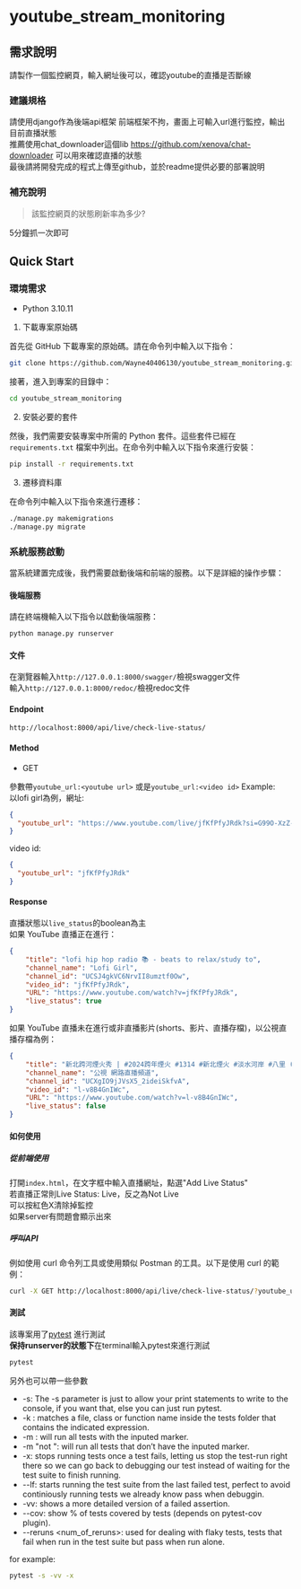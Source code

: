 # youtube_stream_monitoring
## 需求說明
請製作一個監控網頁，輸入網址後可以，確認youtube的直播是否斷線  
### 建議規格
請使用django作為後端api框架 前端框架不拘，畫面上可輸入url進行監控，輸出目前直播狀態  
推薦使用chat_downloader這個lib https://github.com/xenova/chat-downloader 可以用來確認直播的狀態  
最後請將開發完成的程式上傳至github，並於readme提供必要的部署說明

### 補充說明
>該監控網頁的狀態刷新率為多少?

5分鐘抓一次即可

## Quick Start  
### 環境需求
- Python 3.10.11  
1. 下載專案原始碼

首先從 GitHub 下載專案的原始碼。請在命令列中輸入以下指令：

```bash
git clone https://github.com/Wayne40406130/youtube_stream_monitoring.git
```

接著，進入到專案的目錄中：

```bash
cd youtube_stream_monitoring
```

2. 安裝必要的套件

然後，我們需要安裝專案中所需的 Python 套件。這些套件已經在 `requirements.txt` 檔案中列出。在命令列中輸入以下指令來進行安裝：

```bash
pip install -r requirements.txt
```

3. 遷移資料庫

在命令列中輸入以下指令來進行遷移：

```bash
./manage.py makemigrations
./manage.py migrate
```

### 系統服務啟動

當系統建置完成後，我們需要啟動後端和前端的服務。以下是詳細的操作步驟：

#### 後端服務
請在終端機輸入以下指令以啟動後端服務：
```bash
python manage.py runserver
```

#### 文件  
在瀏覽器輸入`http://127.0.0.1:8000/swagger/`檢視swagger文件  
輸入`http://127.0.0.1:8000/redoc/`檢視redoc文件

#### Endpoint  
```
http://localhost:8000/api/live/check-live-status/
```
#### Method
- GET  

參數帶`youtube_url:<youtube url>` 或是`youtube_url:<video id>`
Example:  
以lofi girl為例，網址:
```json
{
  "youtube_url": "https://www.youtube.com/live/jfKfPfyJRdk?si=G99O-XzZ-tN1M8Kb"
}
```

video id:
```json
{
  "youtube_url": "jfKfPfyJRdk"
}
```

#### Response  
直播狀態以`live_status`的boolean為主  
如果 YouTube 直播正在進行：  
```json
{
    "title": "lofi hip hop radio 📚 - beats to relax/study to",
    "channel_name": "Lofi Girl",
    "channel_id": "UCSJ4gkVC6NrvII8umztf0Ow",
    "video_id": "jfKfPfyJRdk",
    "URL": "https://www.youtube.com/watch?v=jfKfPfyJRdk",
    "live_status": true
}
```  

如果 YouTube 直播未在進行或非直播影片(shorts、影片、直播存檔)，以公視直播存檔為例：  
```json
{
    "title": "新北跨河煙火秀 | #2024跨年煙火 #1314 #新北煙火 #淡水河岸 #八里 (感謝提供:新北市政府)",
    "channel_name": "公視 網路直播頻道",
    "channel_id": "UCXgIO9jJVsX5_2ideiSkfvA",
    "video_id": "l-v8B4GnIWc",
    "URL": "https://www.youtube.com/watch?v=l-v8B4GnIWc",
    "live_status": false
}
```  

#### 如何使用  
##### 從前端使用
打開`index.html`，在文字框中輸入直播網址，點選"Add Live Status"  
若直播正常則Live Status: Live，反之為Not Live  
可以按紅色X清除掉監控  
如果server有問題會顯示出來  
##### 呼叫API
例如使用 curl 命令列工具或使用類似 Postman 的工具。以下是使用 curl 的範例：

```bash
curl -X GET http://localhost:8000/api/live/check-live-status/?youtube_url=https://www.youtube.com/live/jfKfPfyJRdk?si=G99O-XzZ-tN1M8Kb
```

#### 測試
該專案用了[pytest](https://pytest-django.readthedocs.io/en/latest/tutorial.html) 進行測試  
**保持runserver的狀態下**在terminal輸入pytest來進行測試  
```bash
pytest
```
另外也可以帶一些參數
- -s: The -s parameter is just to allow your print statements to write to the console, if you want that, else you can just run pytest.
- -k <expression>: matches a file, class or function name inside the tests folder that contains the indicated expression.
- -m <marker>: will run all tests with the inputed marker.
- -m "not <marker>": will run all tests that don’t have the inputed marker.
- -x: stops running tests once a test fails, letting us stop the test-run right there so we can go back to debugging our test instead of waiting for the test suite to finish running.
- --lf: starts running the test suite from the last failed test, perfect to avoid continiously running tests we already know pass when debuggin.
- -vv: shows a more detailed version of a failed assertion.
- --cov: show % of tests covered by tests (depends on pytest-cov plugin).
- --reruns <num_of_reruns>: used for dealing with flaky tests, tests that fail when run in the test suite but pass when run alone.  

for example:
```bash
pytest -s -vv -x
```